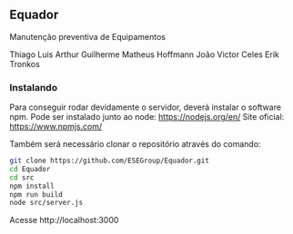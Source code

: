 ## Equador
Manutenção preventiva de Equipamentos

Thiago Luis
Arthur Guilherme
Matheus Hoffmann
João Victor Celes
Erik Tronkos


### Instalando
Para conseguir rodar devidamente o servidor, deverá instalar o software npm. Pode ser instalado junto ao node:
https://nodejs.org/en/
Site oficial: https://www.npmjs.com/

Também será necessário clonar o repositório através do comando:
```bash
git clone https://github.com/ESEGroup/Equador.git
cd Equador
cd src
npm install
npm run build
node src/server.js
```
Acesse http://localhost:3000
